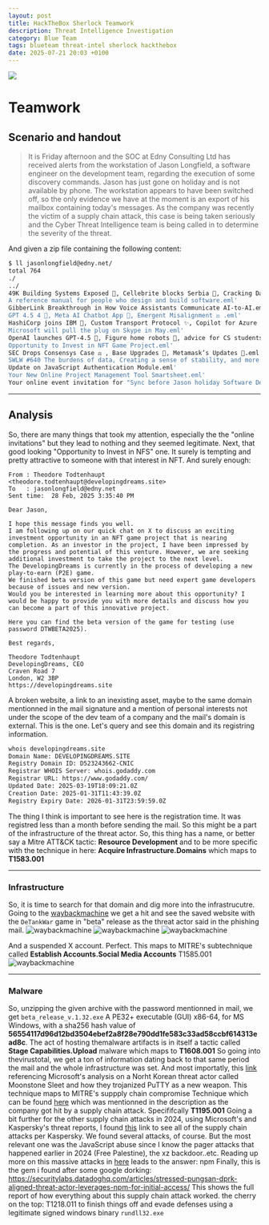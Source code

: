 ```yaml
---
layout: post
title: HackTheBox Sherlock Teamwork
description: Threat Intelligence Investigation
category: Blue Team
tags: blueteam threat-intel sherlock hackthebox
date: 2025-07-21 20:03 +0100
---
```

![](assets/htb-teamwork-1.png)
# Teamwork
## Scenario and handout
>It is Friday afternoon and the SOC at Edny Consulting Ltd has received alerts from the workstation of Jason Longfield, a software engineer on the development team, regarding the execution of some discovery commands. Jason has just gone on holiday and is not available by phone. The workstation appears to have been switched off, so the only evidence we have at the moment is an export of his mailbox containing today's messages. As the company was recently the victim of a supply chain attack, this case is being taken seriously and the Cyber Threat Intelligence team is being called in to determine the severity of the threat.

And given a zip file containing the following content:
```bash
$ ll jasonlongfield@edny.net/
total 764
./
../
49K Building Systems Exposed 🏢, Cellebrite blocks Serbia 📱, Cracking Dashcams 📷.eml'
A reference manual for people who design and build software.eml'
GibberLink Breakthrough in How Voice Assistants Communicate AI-to-AI.eml'
GPT 4.5 4️ ⃣, Meta AI Chatbot App 📱, Emergent Misalignment ⚖️ .eml'
HashiCorp joins IBM 🤝, Custom Transport Protocol ✨, Copilot for Azure DevOps 🔮.eml'
Microsoft will pull the plug on Skype in May.eml'
OpenAI launches GPT-4.5 🧠, Figure home robots 🤖, advice for CS students 👨‍💻.eml'
Opportunity to Invest in NFT Game Project.eml'
SEC Drops Consensys Case ⚖️ , Base Upgrades 🦾, Metamask’s Updates 🦊.eml'
SWLW #640 The burdens of data, Creating a sense of stability, and more.eml'
Update on JavaScript Authentication Module.eml'
Your New Online Project Management Tool Smartsheet.eml'
Your online event invitation for "Sync before Jason holiday Software Development Progress and Insights".eml'
```

---

## Analysis

So, there are many things that took my attention, especially the the "online invitations" but they lead to nothing and they seemed legitimate. Next, that good looking "Opportunity to Invest in NFS" one. It surely is tempting and pretty attractive to someone with that interest in NFT.
And surely enough:
```
From : Theodore Todtenhaupt <theodore.todtenhaupt@developingdreams.site>
To   : jasonlongfield@edny.net
Sent time:	28 Feb, 2025 3:35:40 PM

Dear Jason,

I hope this message finds you well.
I am following up on our quick chat on X to discuss an exciting investment opportunity in an NFT game project that is nearing completion. As an investor in the project, I have been impressed by the progress and potential of this venture. However, we are seeking additional investment to take the project to the next level.
The DevelopingDreams is currently in the process of developing a new play-to-earn (P2E) game.
We finished beta version of this game but need expert game developers because of issues and new version.
Would you be interested in learning more about this opportunity? I would be happy to provide you with more details and discuss how you can become a part of this innovative project.

Here you can find the beta version of the game for testing (use password DTWBETA2025). 

Best regards,

Theodore Todtenhaupt
DevelopingDreams, CEO
Craven Road 7
London, W2 3BP
https://developingdreams.site

```
A broken website, a link to an inexisting asset, maybe to the same domain mentionned in the mail signature and a mention of personal interests not under the scope of the dev team of a company and the mail's domain is external. This is the one.
Let's query and see this domain and its registring information.
```bash
whois developingdreams.site
Domain Name: DEVELOPINGDREAMS.SITE
Registry Domain ID: D523243662-CNIC
Registrar WHOIS Server: whois.godaddy.com
Registrar URL: https://www.godaddy.com/
Updated Date: 2025-03-19T18:09:21.0Z
Creation Date: 2025-01-31T11:43:39.0Z
Registry Expiry Date: 2026-01-31T23:59:59.0Z
```
The thing I think is important to see here is the registration time. It was registred less than a month before sending the mail.
So this might be a part of the infrastructure of the threat actor.
So, this thing has a name, or better say a Mitre ATT&CK tactic: **Resource Development** and to be more specific with the technique in here: **Acquire Infrastructure.Domains** which maps to **T1583.001**

---

### Infrastructure 
So, it is time to search for that domain and dig more into the infrastrucutre. Going to the [waybackmachine](https://web.archive.org/web/20250204120033/https://developingdreams.site/) we get a hit and see the saved website with the `DeTankWar` game in "beta" release as the threat actor said in the phishing mail.
![waybackmachine](assets/htb-teamwork-2.png)
![waybackmachine](assets/htb-teamwork-3.png)
![waybackmachine](assets/htb-teamwork-4.png)

And a suspended X account. Perfect. This maps to MITRE's subtechnique called **Establish Accounts.Social Media Accounts** T1585.001
![waybackmachine](assets/htb-teamwork-5.png)

---
### Malware
So, unzipping the given archive with the password mentionned in mail, we get `beta_release_v.1.32.exe` A PE32+ executable (GUI) x86-64, for MS Windows, with a sha256 hash value of **56554117d96d12bd3504ebef2a8f28e790dd1fe583c33ad58ccbf614313ead8c**. The act of hosting themalware artifacts is in itself a tactic called **Stage Capabilities.Upload** malware which maps to **T1608.001**
So going into thevirustotal, we get a ton of information dating back to that same period the mail and the whole infrastructure was set.
And most importatly, this [link](https://www.microsoft.com/en-us/security/blog/2024/05/28/moonstone-sleet-emerges-as-new-north-korean-threat-actor-with-new-bag-of-tricks/) referencing Microsoft's analysis on a Norht Korean threat actor called Moonstone Sleet and how they trojanized PuTTY as a new weapon. This technique maps to MITRE's suppply chain compromise Technique which can be found [here](https://attack.mitre.org/techniques/T1195/) which was mentionned in the description as the company got hit by a supply chain attack. Specififcally **T1195.001**
Going a bit further for the other supply chain attacks in 2024, using Microsoft's and Kaspersky's threat reports, I found [this](https://securelist.com/ksb-story-of-the-year-2024/114883/) link to see all of the supply chain attacks per Kaspersky.
We found several attacks, of course. But the most relevant one was the JavaScript abuse since I know the pager attacks that happened earlier in 2024 (Free Palestine), the xz backdoor..etc.
Reading up more on this massive attacks in [here](https://censys.com/blog/july-2-polyfill-io-supply-chain-attack-digging-into-the-web-of-compromised-domains) leads to the answer: npm 
Finally, this is the gem i found after some google dorking: <https://securitylabs.datadoghq.com/articles/stressed-pungsan-dprk-aligned-threat-actor-leverages-npm-for-initial-access/> 
This shows the full report of how everything about this supply chain attack worked.
the cherry on the top: T1218.011 to finish things off and evade defenses using a legitimate signed windows binary `rundll32.exe`
